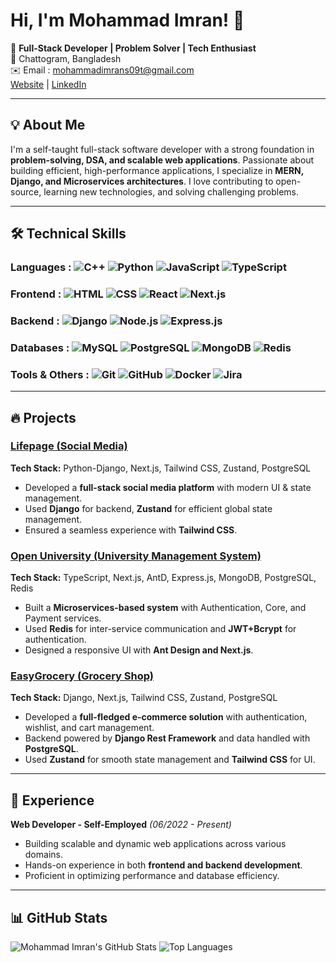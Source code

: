 # Hi, I'm Mohammad Imran! 👋

🚀 **Full-Stack Developer | Problem Solver | Tech Enthusiast**\
📍 Chattogram, Bangladesh\
✉️ Email : mohammadimrans09t@gmail.com\
[Website](https://mohammadimran.vercel.app/) | [LinkedIn](https://www.linkedin.com/in/mohammadimrans0/)

---

## 💡 About Me

I'm a self-taught full-stack software developer with a strong foundation in **problem-solving, DSA, and scalable web applications**. Passionate about building efficient, high-performance applications, I specialize in **MERN, Django, and Microservices architectures**. I love contributing to open-source, learning new technologies, and solving challenging problems.

---

## 🛠️ Technical Skills

### **Languages :**  ![C++](https://img.shields.io/badge/-C++-00599C?style=flat-square&logo=c%2B%2B&logoColor=white)  ![Python](https://img.shields.io/badge/-Python-3776AB?style=flat-square&logo=python&logoColor=white)    ![JavaScript](https://img.shields.io/badge/-JavaScript-F7DF1E?style=flat-square&logo=javascript&logoColor=black)   ![TypeScript](https://img.shields.io/badge/-TypeScript-3178C6?style=flat-square&logo=typescript&logoColor=white)

### **Frontend :**  ![HTML](https://img.shields.io/badge/-HTML5-E34F26?style=flat-square&logo=html5&logoColor=white)  ![CSS](https://img.shields.io/badge/-CSS3-1572B6?style=flat-square&logo=css3&logoColor=white)  ![React](https://img.shields.io/badge/-React-61DAFB?style=flat-square&logo=react&logoColor=black)  ![Next.js](https://img.shields.io/badge/-Next.js-000000?style=flat-square&logo=next.js&logoColor=white)

### **Backend :**  ![Django](https://img.shields.io/badge/-Django-092E20?style=flat-square&logo=django&logoColor=white)  ![Node.js](https://img.shields.io/badge/-Node.js-339933?style=flat-square&logo=node.js&logoColor=white)  ![Express.js](https://img.shields.io/badge/-Express.js-000000?style=flat-square&logo=express&logoColor=white)

### **Databases :**  ![MySQL](https://img.shields.io/badge/-MySQL-4479A1?style=flat-square&logo=mysql&logoColor=white)  ![PostgreSQL](https://img.shields.io/badge/-PostgreSQL-336791?style=flat-square&logo=postgresql&logoColor=white)  ![MongoDB](https://img.shields.io/badge/-MongoDB-47A248?style=flat-square&logo=mongodb&logoColor=white)  ![Redis](https://img.shields.io/badge/-Redis-DC382D?style=flat-square&logo=redis&logoColor=white)

### **Tools & Others :**  ![Git](https://img.shields.io/badge/-Git-F05032?style=flat-square&logo=git&logoColor=white)  ![GitHub](https://img.shields.io/badge/-GitHub-181717?style=flat-square&logo=github&logoColor=white)  ![Docker](https://img.shields.io/badge/-Docker-2496ED?style=flat-square&logo=docker&logoColor=white)  ![Jira](https://img.shields.io/badge/-Jira-0052CC?style=flat-square&logo=jira&logoColor=white)

---

## 🔥 Projects

### [Lifepage (Social Media)](https://github.com/mohammadimrans0/Lifepage)

**Tech Stack:** Python-Django, Next.js, Tailwind CSS, Zustand, PostgreSQL

- Developed a **full-stack social media platform** with modern UI & state management.
- Used **Django** for backend, **Zustand** for efficient global state management.
- Ensured a seamless experience with **Tailwind CSS**.

### [Open University (University Management System)](https://github.com/mohammadimrans0/Open_University)

**Tech Stack:** TypeScript, Next.js, AntD, Express.js, MongoDB, PostgreSQL, Redis

- Built a **Microservices-based system** with Authentication, Core, and Payment services.
- Used **Redis** for inter-service communication and **JWT+Bcrypt** for authentication.
- Designed a responsive UI with **Ant Design and Next.js**.

### [EasyGrocery (Grocery Shop)](https://github.com/mohammadimrans0/EasyGrocery)

**Tech Stack:** Django, Next.js, Tailwind CSS, Zustand, PostgreSQL

- Developed a **full-fledged e-commerce solution** with authentication, wishlist, and cart management.
- Backend powered by **Django Rest Framework** and data handled with **PostgreSQL**.
- Used **Zustand** for smooth state management and **Tailwind CSS** for UI.

---

## 🎼 Experience

**Web Developer - Self-Employed** *(06/2022 - Present)*

- Building scalable and dynamic web applications across various domains.
- Hands-on experience in both **frontend and backend development**.
- Proficient in optimizing performance and database efficiency.

---

## 📊 GitHub Stats

![Mohammad Imran's GitHub Stats](https://github-readme-stats.vercel.app/api?username=mohammadimrans0&show_icons=true&theme=radical)   ![Top Languages](https://github-readme-stats.vercel.app/api/top-langs/?username=mohammadimrans0&layout=compact&theme=radical)

